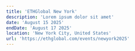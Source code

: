 ```yaml
---
title: 'ETHGlobal New York'
description: 'Lorem ipsum dolor sit amet'
date: 'August 15 2025'
endDate: 'August 17 2025'
location: 'New York City, United States'
url: 'https://ethglobal.com/events/newyork2025'
---
```


